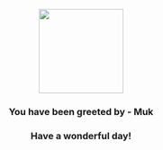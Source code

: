 <p align="center">
    <img src="https://raw.githubusercontent.com/PokeAPI/sprites/master/sprites/pokemon/89.png" width="150" height="150">
</p>
<h3 align="center">You have been greeted by - <b>Muk</b></h3>
<h3 align="center">Have a wonderful day!</h3>
